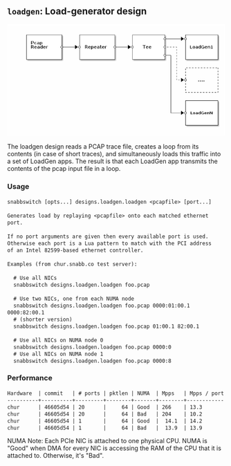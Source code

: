 ## `loadgen`: Load-generator design

![loadgen](.images/loadgen.png)

The loadgen design reads a PCAP trace file, creates a loop from its
contents (in case of short traces), and simultaneously loads this
traffic into a set of LoadGen apps. The result is that each LoadGen
app transmits the contents of the pcap input file in a loop.

### Usage

    snabbswitch [opts...] designs.loadgen.loadgen <pcapfile> [port...]

    Generates load by replaying <pcapfile> onto each matched ethernet port.

    If no port arguments are given then every available port is used.
    Otherwise each port is a Lua pattern to match with the PCI address
    of an Intel 82599-based ethernet controller.

    Examples (from chur.snabb.co test server):

      # Use all NICs
      snabbswitch designs.loadgen.loadgen foo.pcap

      # Use two NICs, one from each NUMA node
      snabbswitch designs.loadgen.loadgen foo.pcap 0000:01:00.1 0000:82:00.1
      # (shorter version)
      snabbswitch designs.loadgen.loadgen foo.pcap 01:00.1 82:00.1

      # Use all NICs on NUMA node 0
      snabbswitch designs.loadgen.loadgen foo.pcap 0000:0
      # Use all NICs on NUMA node 1
      snabbswitch designs.loadgen.loadgen foo.pcap 0000:8


### Performance

    Hardware  | commit   | # ports | pktlen | NUMA  | Mpps   | Mpps / port
    ----------+----------+---------+--------+-------+--------+------------
    chur      | 46605d54 | 20      |     64 | Good  | 266    | 13.3
    chur      | 46605d54 | 20      |     64 | Bad   | 204    | 10.2
    chur      | 46605d54 | 1       |     64 | Good  |  14.1  | 14.2
    chur      | 46605d54 | 1       |     64 | Bad   |  13.9  | 13.9

NUMA Note: Each PCIe NIC is attached to one physical CPU. NUMA is
"Good" when DMA for every NIC is accessing the RAM of the CPU that it
is attached to. Otherwise, it's "Bad".
